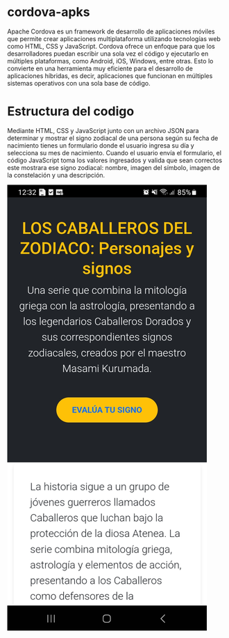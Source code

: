 # cordova-apks
Apache Cordova es un framework de desarrollo de aplicaciones móviles que permite crear aplicaciones multiplataforma utilizando tecnologías web como HTML, CSS y JavaScript. Cordova ofrece un enfoque para que los desarrolladores puedan escribir una sola vez el código y ejecutarlo en múltiples plataformas, como Android, iOS, Windows, entre otras. Esto lo convierte en una herramienta muy eficiente para el desarrollo de aplicaciones híbridas, es decir, aplicaciones que funcionan en múltiples sistemas operativos con una sola base de código.

# Estructura del codigo
Mediante HTML, CSS y JavaScript junto con un archivo JSON para determinar y mostrar el signo zodiacal de una persona según su fecha de nacimiento tienes un formulario donde el usuario ingresa su día y selecciona su mes de nacimiento. Cuando el usuario envía el formulario, el código JavaScript toma los valores ingresados y valida que sean correctos este mostrara  ese signo zodiacal: nombre, imagen del símbolo, imagen de la constelación y una descripción.

<img src="https://github.com/ligmaster3/cordova-apks/blob/main/Screenshot_20241101_003215_apk-zodic.jpg?raw=true" >
<img scr="https://github.com/ligmaster3/cordova-apks/blob/main/Screenshot_20241101_003326_apk-zodic.jpg?raw=true" >
<img scr="https://github.com/ligmaster3/cordova-apks/blob/main/Screenshot_20241101_003331_apk-zodic.jpg?raw=true">
